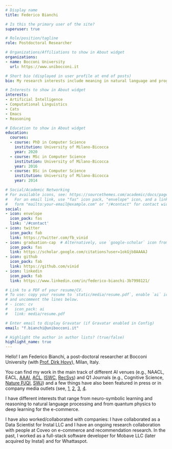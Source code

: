 ```yaml
---
# Display name
title: Federico Bianchi

# Is this the primary user of the site?
superuser: true

# Role/position/tagline
role: Postdoctoral Researcher

# Organizations/Affiliations to show in About widget
organizations:
- name: Bocconi University
  url: https://www.unibocconi.it

# Short bio (displayed in user profile at end of posts)
bio: My research interests include meaning in natural language and programming languages.

# Interests to show in About widget
interests:
- Artificial Intelligence
- Computational Linguistics
- Cats
- Emacs
- Reasoning

# Education to show in About widget
education:
  courses:
  - course: PhD in Computer Science
    institution: University of Milano-Bicocca
    year: 2020
  - course: MSc in Computer Science
    institution: University of Milano-Bicocca
    year: 2016
  - course: BSc in Computer Science
    institution: University of Milano-Bicocca
    year: 2014

# Social/Academic Networking
# For available icons, see: https://sourcethemes.com/academic/docs/page-builder/#icons
#   For an email link, use "fas" icon pack, "envelope" icon, and a link in the
#   form "mailto:your-email@example.com" or "/#contact" for contact widget.
social:
- icon: envelope
  icon_pack: fas
  link: '/#contact'
- icon: twitter
  icon_pack: fab
  link: https://twitter.com/fb_vinid
- icon: graduation-cap  # Alternatively, use `google-scholar` icon from `ai` icon pack
  icon_pack: fas
  link: https://scholar.google.com/citations?user=1okGjb8AAAAJ
- icon: github
  icon_pack: fab
  link: https://github.com/vinid
- icon: linkedin
  icon_pack: fab
  link: https://www.linkedin.com/in/federico-bianchi-3b7998121/

# Link to a PDF of your resume/CV.
# To use: copy your resume to `static/media/resume.pdf`, enable `ai` icons in `params.toml`,
# and uncomment the lines below.
# - icon: cv
#   icon_pack: ai
#   link: media/resume.pdf

# Enter email to display Gravatar (if Gravatar enabled in Config)
email: "f.bianchi@unibocconi.it"

# Highlight the author in author lists? (true/false)
highlight_name: true
---
```


Hello! I am Federico Bianchi, a post-doctoral researcher at Bocconi University (with [Prof. Dirk Hovy](http://dirkhovy.com/)), Milan, Italy. 

You can find my work in the main track of different AI venues (e.g., NAACL, EACL, [AAAI](https://www.aaai.org/ojs/index.php/AAAI/article/view/4594/4472), [ACL](https://www.aclweb.org/anthology/2020.acl-main.154.pdf), [ISWC](https://link.springer.com/chapter/10.1007/978-3-030-00671-6_4), [RecSys](https://blog.coveo.com/multi-brand-personalization-in-ecommerce/)) and Q1 Journals (e.g., Cognitive Science, [Nature PJQI](https://www.nature.com/articles/s41534-020-0248-6), [SWJ](http://www.semantic-web-journal.net/system/files/swj2188.pdf)) and a few things have also been featured in press or in company media outlets (see, [1](https://phys.org/news/2020-02-machine-quantum-optics.html),
[2](https://www.photonics.com/Articles/Neural_Network_Improves_Quantum_Tomography/a65552),
[3](https://www.knowledge.unibocconi.eu/notizia.php?idArt=21787),
[4](https://blog.coveo.com/multi-brand-personalization-in-ecommerce/).

I have different interests that range from neuro-symbolic learning and reasoning to natural language processing and from quantum physics to deep learning for the e-commerce.


I have also worked/collaborated with companies: I have collaborated as a Data Scientist for Instal LLC and I have an ongoing research collaboration with people at Coveo on e-commerce and recommendation research. In the past, I worked as a full-stack software developer for Mobave LLC (later acquired by Instal) and for Whattaspot.
